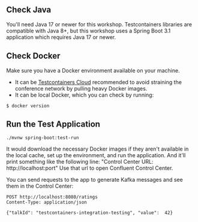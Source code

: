 
## Check Java
You'll need Java 17 or newer for this workshop.
Testcontainers libraries are compatible with Java 8+, but this workshop uses a Spring Boot 3.1 application which requires Java 17 or newer.

## Check Docker

Make sure you have a Docker environment available on your machine.

* It can be [Testcontainers Cloud](https://testcontainers.com/cloud) recommended to avoid straining the conference network by pulling heavy Docker images.
* It can be local Docker, which you can check by running:
```text
$ docker version
```

## Run the Test Application

```text
./mvnw spring-boot:test-run
```

It would download the necessary Docker images if they aren't available in the local cache, set up the environment, and run the application. 
And it'll print something like the following line: "Control Center URL: http://localhost:port"
Use that url to open Confluent Control Center. 

You can send requests to the app to generate Kafka messages and see them in the Control Center: 

```text
POST http://localhost:8080/ratings
Content-Type: application/json

{"talkId": "testcontainers-integration-testing", "value":  42}
```